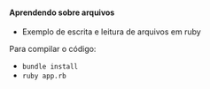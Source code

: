 #### Aprendendo sobre arquivos

* Exemplo de escrita e leitura de arquivos em ruby

Para compilar o código:
 - `bundle install`
 - `ruby app.rb`